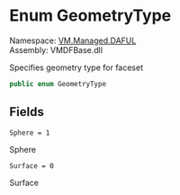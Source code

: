 # Enum GeometryType

Namespace: [VM.Managed.DAFUL](VM.Managed.DAFUL.md)  
Assembly: VMDFBase.dll  

Specifies geometry type for faceset

```csharp
public enum GeometryType
```

## Fields

`Sphere = 1` 

Sphere



`Surface = 0` 

Surface




